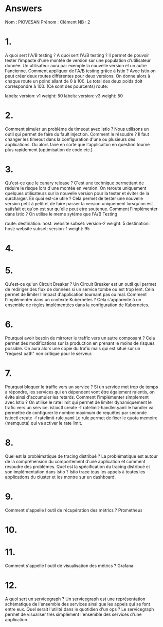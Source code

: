 # Answers

Nom : PIOVESAN 
Prénom : Clément
NB : 2

# 1.
A quoi sert l'A/B testing ?
A quoi sert l'A/B testing ? Il permet de pouvoir tester l'impacte d'une montée de version sur une population d'utilisateur donnée. Un utilisateur aura par exemple la nouvelle version et un autre l'ancienne.
Comment appliquer de l'A/B testing grâce à Istio ?
Avec Istio on peut créer deux routes différentes pour deux versions. On donne alors à chaque route un poind allant de 0 à 100. Le total des deux poids doit correspondre à 100. (Ce sont des pourcents) route:

labels: version: v1 weight: 50
labels: version: v3 weight: 50

# 2.
Comment simuler un problème de timeout avec Istio ?
Nous utilisons un outil qui permet de faire du fault injection. 
Comment le résoudre ?
Il faut changer les timeout dans la configuration d'une ou plusieurs des applications. Ou alors faire en sorte que l'applicaiton en question tourne plus rapidement (optimisation de code etc.)

# 3.
Qu'est-ce que le canary release ?
C'est une technique permettant de réduire le risque lors d'une montée en version. On reroute uniquement quelques utilisateurs sur la nouvelle version pour la tester et éviter de la surcharger.
En quoi est-ce utile ?
Cela permet de tester une nouvelle version petit à petit et de faire passer la version uniquement lorsqu'on est satisfait et qu'on est sur qu'elle peut etre soutenue.
Comment l'implémenter dans Istio ?
On utilise le meme sytème que l'A/B Testing

route:
destination: host: website subset: version-2 weight: 5
destination: host: website subset: version-1 weight: 95

# 4.

# 5.
Qu'est-ce qu'un Circuit Breaker ?
Un Circuit Breaker est un outil qui permet de rediriger des flux de données si un service tombe ou est trop lent. Cela permet de limiter l'impact d'application tournant pas ou mal. 
Comment l'implémenter dans un contexte Kubernetes ?
Cela s'apparente à un ensemble de règles implémentées dans la configuration de Kubernetes. 

# 6.
Pourquoi avoir besoin de mirrorer le traffic vers un autre composant ?
Cela permet des modifications sur la production en prenant le moins de risques possible. On aura alors une copie du trafic mais qui est situé sur un "request path" non critique pour le serveur.

# 7.
Pourquoi bloquer le traffic vers un service ?
 Si un service met trop de temps à répondre, les services qui en dépendent vont être également ralentis, on évite ainsi d'accumuler les retards.
Comment l'implémenter simplement avec Istio ?
On utilise le rate limit qui permet de limiter dynamiquement le trafic vers un service. istioctl create -f ratelimit-handler.yaml le handler va permettre de configurer le nombre maximum de requêtes par seconde istioctl create -f ratelimit-rule.yaml Le rule permet de fixer le quota memoire (memquota) qui va activer le rate limit.

# 8.
Quel est la problématique de tracing distribué ?
La problématique est autour de la compréhension du comportement d'une application et comment résoudre des problèmes. 
Quel est la spécification du tracing distribué et son implémentation dans Istio ?
Istio trace tous les appels à toutes les applications du cluster et les montre sur un dashboard. 

# 9.
Comment s'appelle l'outil de récupération des métrics ?
Prometheus

# 10.

# 11.
Comment s'appelle l'outil de visualisation des métrics ?
Grafana

# 12.
A quoi sert un servicegraph ?
Un servicegraph est une représentation schématique de l'ensemble des services ainsi que les appels qui se font entre eux.
Quel serait l'utilité dans le quotidien d'un ops ?
Le servicegraph permet de visualiser très simplement l'ensemble des services d'une application.
